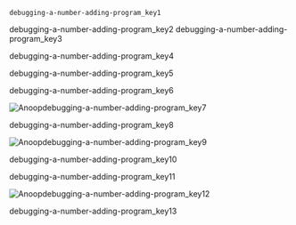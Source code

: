 ```ngMeta
debugging-a-number-adding-program_key1
```

debugging-a-number-adding-program_key2
debugging-a-number-adding-program_key3



debugging-a-number-adding-program_key4



debugging-a-number-adding-program_key5


debugging-a-number-adding-program_key6


![Anoop](assets/000063.jpg)debugging-a-number-adding-program_key7


debugging-a-number-adding-program_key8


![Anoop](assets/000068.jpg)debugging-a-number-adding-program_key9


debugging-a-number-adding-program_key10


debugging-a-number-adding-program_key11


![Anoop](assets/000000.jpg)debugging-a-number-adding-program_key12


debugging-a-number-adding-program_key13
